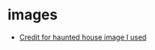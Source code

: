 # images

* [Credit for haunted house image I used](https://pixabay.com/users/roseannecat-28965659/?utm_source=link-attribution&utm_medium=referral&utm_campaign=image&utm_content=7402296)

